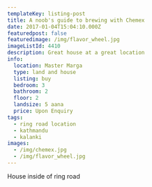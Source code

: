 ```yaml
---
templateKey: listing-post
title: A noob's guide to brewing with Chemex
date: 2017-01-04T15:04:10.000Z
featuredpost: false
featuredimage: /img/flavor_wheel.jpg
imageListId: 4410
description: Great house at a great location
info:
  location: Master Marga
  type: land and house
  listing: buy
  bedroom: 3
  bathroom: 2
  floor: 2
  landsize: 5 aana
  price: Upon Enquiry
tags:
  - ring road location
  - kathmandu
  - kalanki
images:
  - /img/chemex.jpg
  - /img/flavor_wheel.jpg
---
```


House inside of ring road


